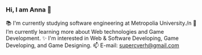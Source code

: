 ### Hi, I am Anna 👋

📚 I'm currently studying software engineering at Metropolia University./n
🌱 I’m currently learning more about Web technologies and Game Development.
✨ I'm interested in Web & Software Developing, Game Developing, and Game Designing.
📫 E-mail: supercverh@gmail.com

<!--
**DerLindenhonig/DerLindenhonig** is a ✨ _special_ ✨ repository because its `README.md` (this file) appears on your GitHub profile.

Here are some ideas to get you started:

- 🔭 I’m currently working on ...
- 🌱 I’m currently learning 
- 👯 I’m looking to collaborate on ...
- 🤔 I’m looking for help with ...
- 💬 Ask me about ...
- 📫 How to reach me: supercverh@gmail.com
- 😄 Pronouns: ...
- ⚡ Fun fact: ...
-->
